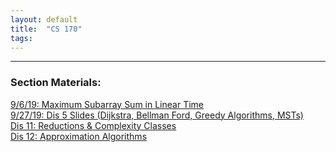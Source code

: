 ```yaml
---
layout: default
title:  "CS 170"
tags: 
---
```

---
### Section Materials:

[9/6/19: Maximum Subarray Sum in Linear Time](/170dis2)  
[9/27/19: Dis 5 Slides (Dijkstra, Bellman Ford, Greedy Algorithms, MSTs)](https://docs.google.com/presentation/d/1F1QN1jPCeaV70aGrjvIBGkm4X_V36N5LN-8aEbtwzY8/edit?usp=sharing)  
[Dis 11: Reductions & Complexity Classes](https://docs.google.com/presentation/d/1pD5gK_ENKGLQKGP0YlqcTCbBAkIeA6LZWHE6moZVrRk/edit?usp=sharing)  
[Dis 12: Approximation Algorithms](https://docs.google.com/presentation/d/13Ff16w7ovYXL2hBHwgqw-jkpjbJOn8Ggr3Rm6zXa8PA/edit?usp=sharing)